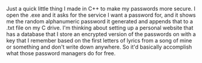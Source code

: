 Just a quick little thing I made in C++ to make my passwords more secure. I open the .exe and it asks for the service I want a password for, and it shows me the random alphanumeric password it generated and appends that to a .txt file on my C drive. I'm thinking about setting up a personal website that has a database that I store an encrypted version of the passwords on with a key that I remember based on the first letters of lyrics from a song of mine or something and don't write down anywhere. So it'd basically accomplish what those password managers do for free.
